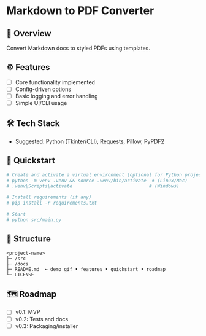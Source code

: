 # Markdown to PDF Converter

## 🧩 Overview
Convert Markdown docs to styled PDFs using templates.

## ⚙️ Features
- [ ] Core functionality implemented
- [ ] Config-driven options
- [ ] Basic logging and error handling
- [ ] Simple UI/CLI usage

## 🛠 Tech Stack
- Suggested: Python (Tkinter/CLI), Requests, Pillow, PyPDF2

## 🚀 Quickstart
```bash
# Create and activate a virtual environment (optional for Python projects)
# python -m venv .venv && source .venv/bin/activate  # (Linux/Mac)
# .venv\Scripts\activate                            # (Windows)

# Install requirements (if any)
# pip install -r requirements.txt

# Start
# python src/main.py
```

## 📁 Structure
```text
<project-name>
├─ /src
├─ /docs
├─ README.md  ← demo gif • features • quickstart • roadmap
└─ LICENSE
```

## 🗺 Roadmap
- [ ] v0.1: MVP
- [ ] v0.2: Tests and docs
- [ ] v0.3: Packaging/installer
